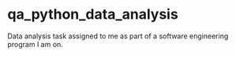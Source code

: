 # qa_python_data_analysis
Data analysis task assigned to me as part of a software engineering program I am on.
